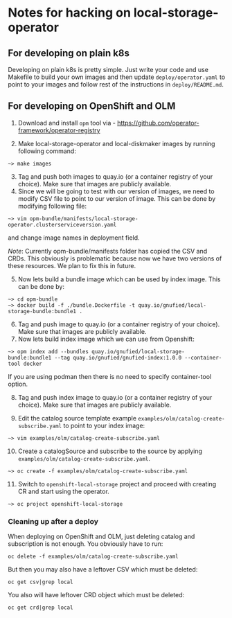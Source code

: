 # Notes for hacking on local-storage-operator

## For developing on plain k8s

Developing on plain k8s is pretty simple. Just write your code and use Makefile to build your own images
and then update `deploy/operator.yaml` to point to your images and follow rest of the instructions in `deploy/README.md`.

## For developing on OpenShift and OLM

1. Download and install `opm` tool via - https://github.com/operator-framework/operator-registry

2. Make local-storage-operator and local-diskmaker images by running following command:

```
~> make images
```

3. Tag and push both images to quay.io (or a container registry of your choice). Make sure that images are publicly available.
4. Since we will be going to test with our version of images, we need to modify CSV file to point to our version of image. This can be done by modifying following file:

```
~> vim opm-bundle/manifests/local-storage-operator.clusterserviceversion.yaml
```

and change image names in deployment field.

*Note*: Currently opm-bundle/manifests folder has copied the CSV and CRDs. This obviously is problematic because now we have two versions of these resources. We plan to fix this in future.

5. Now lets build a bundle image which can be used by index image. This can be done by:

```
~> cd opm-bundle
~> docker build -f ./bundle.Dockerfile -t quay.io/gnufied/local-storage-bundle:bundle1 .
```

6. Tag and push image to quay.io (or a container registry of your choice). Make sure that images are publicly available.
7. Now lets build index image which we can use from Openshift:

```
~> opm index add --bundles quay.io/gnufied/local-storage-bundle:bundle1 --tag quay.io/gnufied/gnufied-index:1.0.0 --container-tool docker
```

If you are using podman then there is no need to specify container-tool option.

8. Tag and push index image to quay.io (or a container registry of your choice). Make sure that images are publicly available.

9. Edit the catalog source template example `examples/olm/catalog-create-subscribe.yaml` to point to your index image:

```
~> vim examples/olm/catalog-create-subscribe.yaml
```

10. Create a catalogSource and subscribe to the source by applying `examples/olm/catalog-create-subscribe.yaml`.

```
~> oc create -f examples/olm/catalog-create-subscribe.yaml
```

11. Switch to `openshift-local-storage` project and proceed with creating CR and start using the operator.

```
~> oc project openshift-local-storage
```

### Cleaning up after a deploy

When deploying on OpenShift and OLM, just deleting catalog and subscription is not enough. You obviously have to run:

```
oc delete -f examples/olm/catalog-create-subscribe.yaml
```

But then you may also have a leftover CSV which must be deleted:


```
oc get csv|grep local
```

You also will have leftover CRD object which must be deleted:


```
oc get crd|grep local
```
